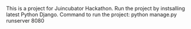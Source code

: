 This is a project for Juincubator Hackathon.
Run the project by instsalling latest Python Django.
Command to run the project:
python manage.py runserver 8080
